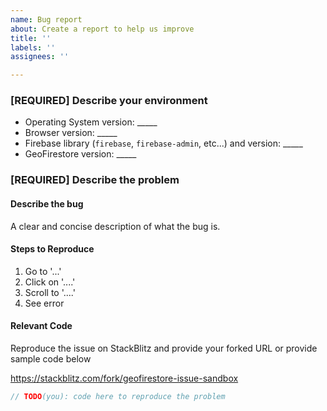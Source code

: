 ```yaml
---
name: Bug report
about: Create a report to help us improve
title: ''
labels: ''
assignees: ''

---
```


<!-- Step 1 -->

### [REQUIRED] Describe your environment

- Operating System version: _____
- Browser version: _____
- Firebase library (`firebase`, `firebase-admin`, etc...) and version: _____
- GeoFirestore version: _____

<!-- Step 2 -->

### [REQUIRED] Describe the problem

#### Describe the bug

A clear and concise description of what the bug is.

#### Steps to Reproduce

1. Go to '...'
2. Click on '....'
3. Scroll to '....'
4. See error

#### Relevant Code

Reproduce the issue on StackBlitz and provide your forked URL or provide sample code below

https://stackblitz.com/fork/geofirestore-issue-sandbox

```JavaScript
// TODO(you): code here to reproduce the problem
```
